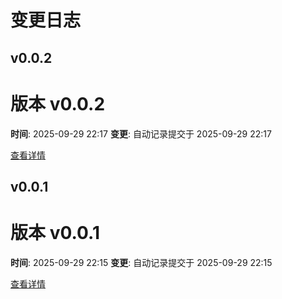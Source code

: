 # 变更日志

## v0.0.2

# 版本 v0.0.2

**时间**: 2025-09-29 22:17
**变更**: 自动记录提交于 2025-09-29 22:17

[查看详情](versions/v0.0.2.md)




## v0.0.1

# 版本 v0.0.1

**时间**: 2025-09-29 22:15
**变更**: 自动记录提交于 2025-09-29 22:15

[查看详情](versions/v0.0.1.md)
